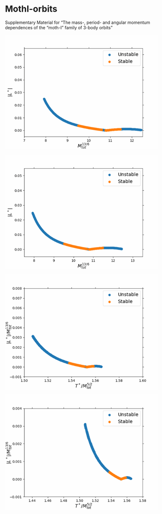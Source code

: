 # MothI-orbits
Supplementary Material for “The mass-, period- and angular momentum dependences of the “moth-I” family of 3-body orbits”

![](https://github.com/trsavi/MothI-orbits/blob/main/ANIMATION%20OF%20ABS_L%20VS%20M_TOT%20FOR%20M1%20BIGGER%20THAN%20M2.gif)

![](https://github.com/trsavi/MothI-orbits/blob/main/ANIMATION%20OF%20ABS_L%20VS%20M_TOT%20FOR%20M1%20LESS%20THAN%20M2.gif)

![](https://github.com/trsavi/MothI-orbits/blob/main/ANIMATION%20OF%20T%20VS%20abs_L%20FOR%20M1%20BIGGER%20THAN%20M2.gif)

![](https://github.com/trsavi/MothI-orbits/blob/main/ANIMATION%20OF%20T%20VS%20abs_L%20FOR%20M1%20LESS%20THAN%20M2.gif)
